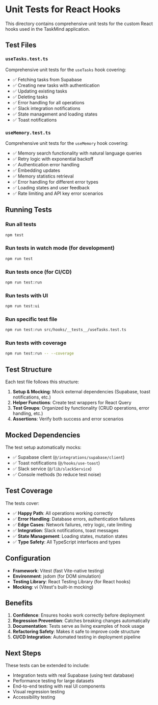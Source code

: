 # Unit Tests for React Hooks

This directory contains comprehensive unit tests for the custom React hooks used in the TaskMind application.

## Test Files

### `useTasks.test.ts`
Comprehensive unit tests for the `useTasks` hook covering:
- ✅ Fetching tasks from Supabase
- ✅ Creating new tasks with authentication
- ✅ Updating existing tasks
- ✅ Deleting tasks
- ✅ Error handling for all operations
- ✅ Slack integration notifications
- ✅ State management and loading states
- ✅ Toast notifications

### `useMemory.test.ts`
Comprehensive unit tests for the `useMemory` hook covering:
- ✅ Memory search functionality with natural language queries
- ✅ Retry logic with exponential backoff
- ✅ Authentication error handling
- ✅ Embedding updates
- ✅ Memory statistics retrieval
- ✅ Error handling for different error types
- ✅ Loading states and user feedback
- ✅ Rate limiting and API key error scenarios

## Running Tests

### Run all tests
```bash
npm test
```

### Run tests in watch mode (for development)
```bash
npm run test
```

### Run tests once (for CI/CD)
```bash
npm run test:run
```

### Run tests with UI
```bash
npm run test:ui
```

### Run specific test file
```bash
npm run test:run src/hooks/__tests__/useTasks.test.ts
```

### Run tests with coverage
```bash
npm run test:run -- --coverage
```

## Test Structure

Each test file follows this structure:
1. **Setup & Mocking**: Mock external dependencies (Supabase, toast notifications, etc.)
2. **Helper Functions**: Create test wrappers for React Query
3. **Test Groups**: Organized by functionality (CRUD operations, error handling, etc.)
4. **Assertions**: Verify both success and error scenarios

## Mocked Dependencies

The test setup automatically mocks:
- ✅ Supabase client (`@/integrations/supabase/client`)
- ✅ Toast notifications (`@/hooks/use-toast`)
- ✅ Slack service (`@/lib/slackService`)
- ✅ Console methods (to reduce test noise)

## Test Coverage

The tests cover:
- ✅ **Happy Path**: All operations working correctly
- ✅ **Error Handling**: Database errors, authentication failures
- ✅ **Edge Cases**: Network failures, retry logic, rate limiting
- ✅ **Integration**: Slack notifications, toast messages
- ✅ **State Management**: Loading states, mutation states
- ✅ **Type Safety**: All TypeScript interfaces and types

## Configuration

- **Framework**: Vitest (fast Vite-native testing)
- **Environment**: jsdom (for DOM simulation)
- **Testing Library**: React Testing Library (for React hooks)
- **Mocking**: vi (Vitest's built-in mocking)

## Benefits

1. **Confidence**: Ensures hooks work correctly before deployment
2. **Regression Prevention**: Catches breaking changes automatically
3. **Documentation**: Tests serve as living examples of hook usage
4. **Refactoring Safety**: Makes it safe to improve code structure
5. **CI/CD Integration**: Automated testing in deployment pipeline

## Next Steps

These tests can be extended to include:
- Integration tests with real Supabase (using test database)
- Performance testing for large datasets
- End-to-end testing with real UI components
- Visual regression testing
- Accessibility testing 